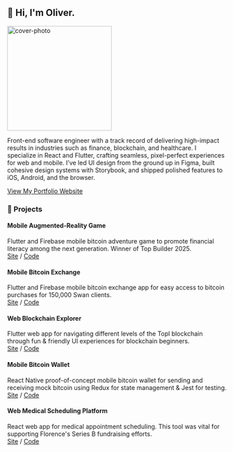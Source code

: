 ## 👋 Hi, I'm Oliver.

<img width="240px" alt="cover-photo" src="https://github.com/user-attachments/assets/dc0d8aee-d215-4477-82cd-b7041f44ec23" />

Front-end software engineer with a track record of delivering high-impact results in industries such as finance, blockchain, and healthcare. I specialize in React and Flutter, crafting seamless, pixel-perfect experiences for web and mobile. I’ve led UI design from the ground up in Figma, built cohesive design systems with Storybook, and shipped polished features to iOS, Android, and the browser.

[View My Portfolio Website](https://oliver-porter.com/)

### 🎨 Projects
#### Mobile Augmented-Reality Game
Flutter and Firebase mobile bitcoin adventure game to promote financial literacy among the next generation. Winner of Top Builder 2025.<br/>
[Site](https://jippi.app/) /
[Code](https://github.com/Jippi-App)

#### Mobile Bitcoin Exchange
Flutter and Firebase mobile bitcoin exchange app for easy access to bitcoin purchases for 150,000 Swan clients.<br/>
[Site](https://www.swanbitcoin.com/) /
[Code](https://github.com/swan-bitcoin)

#### Web Blockchain Explorer
Flutter web app for navigating different levels of the Topl blockchain through fun & friendly UI experiences for blockchain beginners.<br/>
[Site](https://topl.co/) /
[Code](https://github.com/OlliePorter/blockchain_explorer)

#### Mobile Bitcoin Wallet
React Native proof-of-concept mobile bitcoin wallet for sending and receiving mock bitcoin using Redux for state management & Jest for testing.<br/>
[Site](https://reactnative.dev/) /
[Code](https://github.com/OlliePorter/bitcoin-wallet)

#### Web Medical Scheduling Platform
React web app for medical appointment scheduling. This tool was vital for supporting Florence's Series B fundraising efforts.<br/>
[Site](https://www.florence.co.uk/) /
[Code](https://github.com/team-florence)
